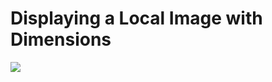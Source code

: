 <!DOCTYPE html>
<html lang="en">
<head>
    <meta charset="UTF-8">
    <meta name="viewport" content="width=device-width, initial-scale=1.0">
    <title>Image of an idea for fda company logo</title>
</head>
<body>
    <h1>Displaying a Local Image with Dimensions</h1>
    <img src="https://raw.githubusercontent.com/en870/fda-logo/main/fda-logoのコピー.png">
</body>
</html>
